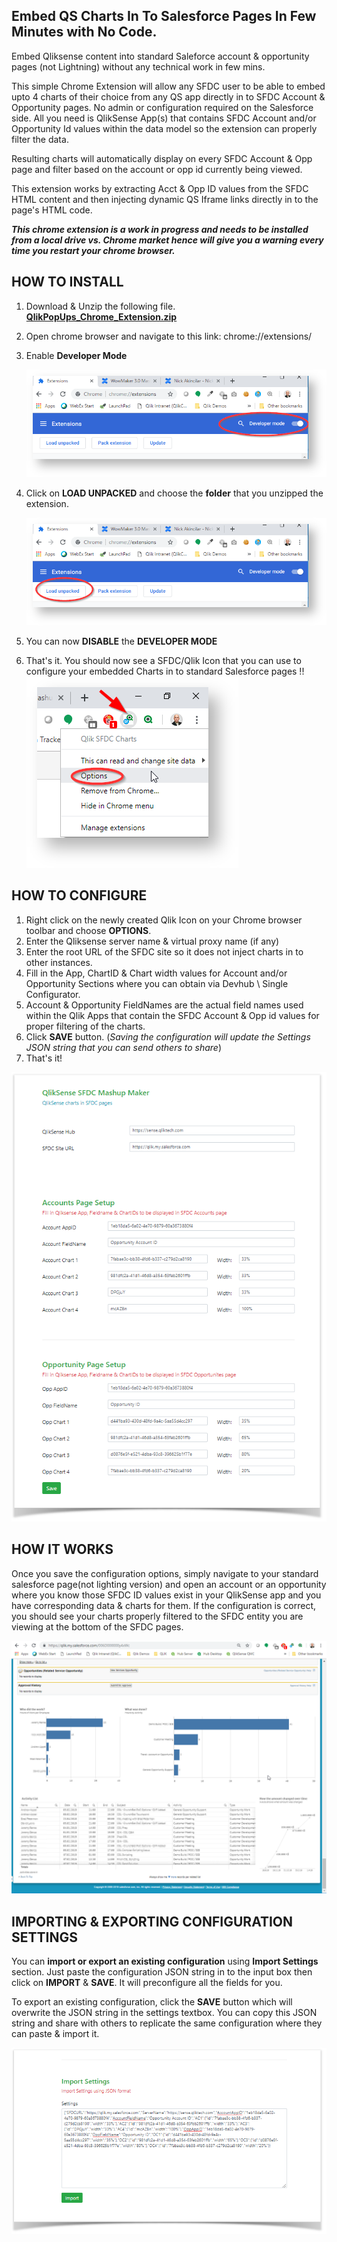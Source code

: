 
## Embed QS Charts In To Salesforce Pages In Few Minutes with No Code.

Embed Qliksense content into standard Saleforce account & opportunity pages (not Lightning) without any technical work in few mins. 

This simple Chrome Extension will allow any SFDC user to be able to embed upto 4 charts of their choice from any QS app directly in to SFDC Account & Opportunity pages. No admin or configuration required on the Salesforce side. All you need is QlikSense App(s) that contains SFDC Account and/or Opportunity Id values within the data model so the extension can properly filter the data.

Resulting charts will automatically display on every SFDC Account & Opp page and filter based on the account or opp id currently being viewed.

This extension works by extracting Acct & Opp ID values from the SFDC HTML content and then injecting dynamic QS Iframe links directly in to the page's HTML code.

***This chrome extension is a work in progress and needs to be installed from a local drive vs. Chrome market hence will give you a warning every time you restart your chrome browser.***  



## HOW TO INSTALL

1.  Download & Unzip the following file. **[QlikPopUps_Chrome_Extension.zip](https://github.com/NickAkincilar/QlikSense_SFDC_Chrome_Extension/raw/master/QlikPopUps_Chrome_Extension.zip)**
2.  Open chrome browser and navigate to this link: chrome://extensions/
3.  Enable **Developer Mode**
    
    ![](https://github.com/NickAkincilar/QlikSense_SFDC_Chrome_Extension/blob/master/DeveloperMode.jpg?raw=true)
    
4.  Click on **LOAD UNPACKED** and choose the **folder** that you unzipped the extension.
    
    ![](https://github.com/NickAkincilar/QlikSense_SFDC_Chrome_Extension/blob/master/LoadUnpacked.jpg?raw=true)
    
5.  You can now **DISABLE** the **DEVELOPER MODE**
    
6.  That's it. You should now see a SFDC/Qlik Icon that you can use to configure your embedded Charts in to standard Salesforce pages !!  
    ![](https://github.com/NickAkincilar/QlikSense_SFDC_Chrome_Extension/blob/master/Options.jpg?raw=true)
    

  

## HOW TO CONFIGURE

1.  Right click on the newly created Qlik Icon on your Chrome browser toolbar and choose **OPTIONS**.
2.  Enter the Qliksense server name & virtual proxy name (if any)
3.  Enter the root URL of the SFDC site so it does not inject charts in to other instances.
4.  Fill in the App, ChartID & Chart width values for Account and/or Opportunity Sections where you can obtain via Devhub \ Single Configurator.
5.  Account & Opportunity FieldNames are the actual field names used within the Qlik Apps that contain the SFDC Account & Opp id values for proper filtering of the charts.
6.  Click  **SAVE**  button. (_Saving the configuration will update the Settings JSON string that you can send others to share_)
7.  That's it!  


 ![](https://github.com/NickAkincilar/QlikSense_SFDC_Chrome_Extension/blob/master/Settings.jpg?raw=true)   
 
 ## HOW IT WORKS
 
 Once you save the configuration options, simply navigate to your standard salesforce page(not lighting version) and open an account or an opportunity where you know those SFDC ID values exist in your QlikSense app and you have corresponding data & charts for them. If the configuration is correct, you should see your charts properly filtered to the SFDC entity you are viewing at the bottom of the SFDC pages.
 
 
 ![](https://github.com/NickAkincilar/QlikSense_SFDC_Chrome_Extension/blob/master/SFDC.png?raw=true)   

## IMPORTING & EXPORTING CONFIGURATION SETTINGS
You can **import or export an existing configuration** using  **Import Settings**  section. Just paste the configuration JSON string in to the input box then click on  **IMPORT**  &  **SAVE**. It will preconfigure all the fields for you. 

To export an existing configuration, click the **SAVE** button which will overwrite the JSON string in the settings textbox. You can copy this JSON string and share with others to replicate the same configuration where they can paste & import it.

 ![](https://github.com/NickAkincilar/QlikSense_SFDC_Chrome_Extension/blob/master/Import.jpg?raw=true) 
